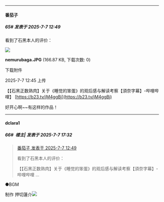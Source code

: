 ﻿
*****

####  番茄子  
##### 65#       发表于 2025-7-7 12:49

看到了石黑本人的评价：

<img src="https://img.stage1st.com/forum/202507/07/124511lp4btoupq03p0apq.jpg" referrerpolicy="no-referrer">

<strong>nemurubaga.JPG</strong> (166.87 KB, 下载次数: 0)

下载附件

2025-7-7 12:45 上传

【【石黑正数熟肉】关于《睡觉的笨蛋》的观后感与解读考察【須奈字幕】-哔哩哔哩】 [https://b23.tv/jM4ggBj](https://b23.tv/jM4ggBj)

好开心啊~~有这样的作品！


*****

####  dclara1  
##### 66#         楼主| 发表于 2025-7-7 17:32

<blockquote><a href="httphttps://stage1st.com/2b/forum.php?mod=redirect&amp;goto=findpost&amp;pid=68058554&amp;ptid=2199648" target="_blank">番茄子 发表于 2025-7-7 12:49</a>

看到了石黑本人的评价：

【【石黑正数熟肉】关于《睡觉的笨蛋》的观后感与解读考察【須奈字幕】-哔哩哔哩 ...</blockquote>
●BGM

制作 押切蓮介<img src="https://static.stage1st.com/image/smiley/face2017/044.png" referrerpolicy="no-referrer">

